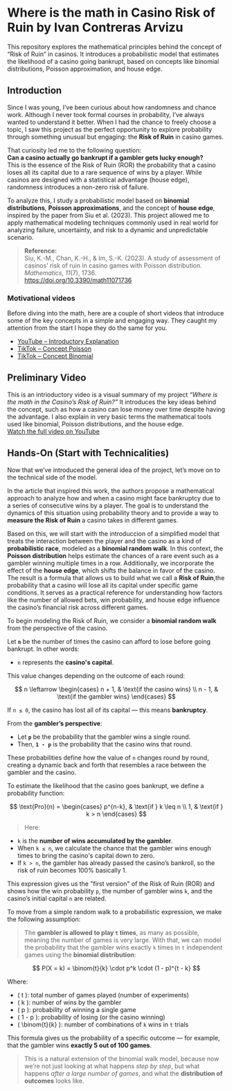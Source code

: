 # Where is the math in Casino Risk of Ruin by Ivan Contreras Arvizu
This repository explores the mathematical principles behind the concept of “Risk of Ruin” in casinos. It introduces a probabilistic model that estimates the likelihood of a casino going bankrupt, based on concepts like binomial distributions, Poisson approximation, and house edge.

## Introduction
Since I was young, I’ve been curious about how randomness and chance work. Although I never took formal courses in probability, I’ve always wanted to understand it better. When I had the chance to freely choose a topic, I saw this project as the perfect opportunity to explore probability through something unusual but engaging: the **Risk of Ruin** in casino games.

That curiosity led me to the following question:  
**Can a casino actually go bankrupt if a gambler gets lucky enough?**  
This is the essence of the Risk of Ruin (ROR) the probability that a casino loses all its capital due to a rare sequence of wins by a player. While casinos are designed with a statistical advantage (house edge), randomness introduces a non-zero risk of failure.

To analyze this, I study a probabilistic model based on **binomial distributions**, **Poisson approximations**, and the concept of **house edge**, inspired by the paper from Siu et al. (2023). This project allowed me to apply mathematical modeling techniques commonly used in real world for analyzing failure, uncertainty, and risk to a dynamic and unpredictable scenario.

> **Reference:**  
> Siu, K.-M., Chan, K.-H., & Im, S.-K. (2023). A study of assessment of casinos’ risk of ruin in casino games with Poisson distribution. *Mathematics, 11*(7), 1736.  
> https://doi.org/10.3390/math11071736

### Motivational videos
Before diving into the math, here are a couple of short videos that introduce some of the key concepts in a simple and engaging way. They caught my attention from the start I hope they do the same for you.
- [YouTube – Introductory Explanation](https://www.youtube.com/watch?v=ErunjUChFdg)
- [TikTok – Concept Poisson](https://vt.tiktok.com/ZSkrYqc4X/)
- [TikTok – Concept Binomial](https://vt.tiktok.com/ZSkr2R3Wo/)
  
## Preliminary Video
This is an intrioductory video is a visual summary of my project *“Where is the math in the Casino’s Risk of Ruin?”* It introduces the key ideas behind the concept, such as how a casino can lose money over time despite having the advantage. I also explain in very basic terms the mathematical tools used like binomial, Poisson distributions, and the house edge.  
[Watch the full video on YouTube](https://www.youtube.com/watch?v=TU_LINK_AQUI)

## Hands-On (Start with Technicalities)
Now that we’ve introduced the general idea of the project, let’s move on to the technical side of the model.

In the article that inspired this work, the authors propose a mathematical approach to analyze how and when a casino might face bankruptcy due to a series of consecutive wins by a player. The goal is to understand the dynamics of this situation using probability theory and to provide a way to **measure the Risk of Ruin** a casino takes in different games.

Based on this, we will start with the introduccion of a simplified model that treats the interaction between the player and the casino as a kind of **probabilistic race**, modeled as a **binomial random walk**. In this context, the **Poisson distribution** helps estimate the chances of a rare event such as a gambler winning multiple times in a row. Additionally, we incorporate the effect of the **house edge**, which shifts the balance in favor of the casino. The result is a formula that allows us to build what we call a **Risk of Ruin**,the probability that a casino will lose all its capital under specific game conditions. It serves as a practical reference for understanding how factors like the number of allowed bets, win probability, and house edge influence the casino’s financial risk across different games.

To begin modeling the Risk of Ruin, we consider a **binomial random walk** from the perspective of the casino.

Let **`n`** be the number of times the casino can afford to lose before going bankrupt. In other words:

- `n` represents the **casino's capital**.

This value changes depending on the outcome of each round:

$$
n \leftarrow
\begin{cases}
n + 1, & \text{if the casino wins} \\
n - 1, & \text{if the gambler wins}
\end{cases}
$$


If `n ≤ 0`, the casino has lost all of its capital — this means **bankruptcy**.

From the **gambler’s perspective**:

- Let **`p`** be the probability that the gambler wins a single round.
- Then, **`1 - p`** is the probability that the casino wins that round.

These probabilities define how the value of `n` changes round by round, creating a dynamic back and forth that resembles a race between the gambler and the casino.

To estimate the likelihood that the casino goes bankrupt, we define a probability function:

$$
\text{Pro}(n) =
\begin{cases}
p^{n-k}, & \text{if } k \leq n \\
1, & \text{if } k > n
\end{cases}
$$

> Here:
- `k` is the **number of wins accumulated by the gambler**.
- When `k ≤ n`, we calculate the chance that the gambler wins enough times to bring the casino's capital down to zero.
- If `k > n`, the gambler has already passed the casino’s bankroll, so the risk of ruin becomes 100% basically 1.

This expression gives us the "first version" of the Risk of Ruin (ROR) and shows how the win probability `p`, the number of gambler wins `k`, and the casino’s initial capital `n` are related.

To move from a simple random walk to a probabilistic expression, we make the following assumption:

> The **gambler is allowed to play `t` times**, as many as possible, meaning the number of games is very large. With that, we can model the probability that the gambler wins exactly `k` times in `t` independent games using the **binomial distribution**:

$$
P(X = k) = \binom{t}{k} \cdot p^k \cdot (1 - p)^{t - k}
$$

Where:
- \( t \): total number of games played (number of experiments)
- \( k \): number of wins by the gambler
- \( p \): probability of winning a single game
- \( 1 - p \): probability of losing (or the casino winning)
- \( \binom{t}{k} \): number of combinations of `k` wins in `t` trials

This formula gives us the probability of a specific outcome — for example, that the gambler wins **exactly 5 out of 100 games**.

> This is a natural extension of the binomial walk model, because now we’re not just looking at what happens *step by step*, but what happens *after a large number of games*, and what the **distribution of outcomes** looks like.

